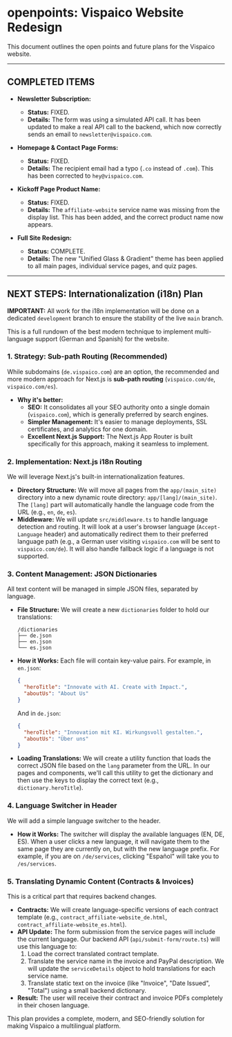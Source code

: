 # openpoints: Vispaico Website Redesign

This document outlines the open points and future plans for the Vispaico website.

---
## COMPLETED ITEMS

- **Newsletter Subscription:**
  - **Status:** FIXED.
  - **Details:** The form was using a simulated API call. It has been updated to make a real API call to the backend, which now correctly sends an email to `newsletter@vispaico.com`.

- **Homepage & Contact Page Forms:**
  - **Status:** FIXED.
  - **Details:** The recipient email had a typo (`.co` instead of `.com`). This has been corrected to `hey@vispaico.com`.

- **Kickoff Page Product Name:**
  - **Status:** FIXED.
  - **Details:** The `affiliate-website` service name was missing from the display list. This has been added, and the correct product name now appears.

- **Full Site Redesign:**
  - **Status:** COMPLETE.
  - **Details:** The new "Unified Glass & Gradient" theme has been applied to all main pages, individual service pages, and quiz pages.

---
## NEXT STEPS: Internationalization (i18n) Plan

**IMPORTANT:** All work for the i18n implementation will be done on a dedicated `development` branch to ensure the stability of the live `main` branch.

This is a full rundown of the best modern technique to implement multi-language support (German and Spanish) for the website.

### 1. Strategy: Sub-path Routing (Recommended)

While subdomains (`de.vispaico.com`) are an option, the recommended and more modern approach for Next.js is **sub-path routing** (`vispaico.com/de`, `vispaico.com/es`).

*   **Why it's better:**
    *   **SEO:** It consolidates all your SEO authority onto a single domain (`vispaico.com`), which is generally preferred by search engines.
    *   **Simpler Management:** It's easier to manage deployments, SSL certificates, and analytics for one domain.
    *   **Excellent Next.js Support:** The Next.js App Router is built specifically for this approach, making it seamless to implement.

### 2. Implementation: Next.js i18n Routing

We will leverage Next.js's built-in internationalization features.

*   **Directory Structure:** We will move all pages from the `app/(main_site)` directory into a new dynamic route directory: `app/[lang]/(main_site)`. The `[lang]` part will automatically handle the language code from the URL (e.g., `en`, `de`, `es`).
*   **Middleware:** We will update `src/middleware.ts` to handle language detection and routing. It will look at a user's browser language (`Accept-Language` header) and automatically redirect them to their preferred language path (e.g., a German user visiting `vispaico.com` will be sent to `vispaico.com/de`). It will also handle fallback logic if a language is not supported.

### 3. Content Management: JSON Dictionaries

All text content will be managed in simple JSON files, separated by language.

*   **File Structure:** We will create a new `dictionaries` folder to hold our translations:
    ```
    /dictionaries
    ├── de.json
    ├── en.json
    └── es.json
    ```
*   **How it Works:** Each file will contain key-value pairs. For example, in `en.json`:
    ```json
    {
      "heroTitle": "Innovate with AI. Create with Impact.",
      "aboutUs": "About Us"
    }
    ```
    And in `de.json`:
    ```json
    {
      "heroTitle": "Innovation mit KI. Wirkungsvoll gestalten.",
      "aboutUs": "Über uns"
    }
    ```
*   **Loading Translations:** We will create a utility function that loads the correct JSON file based on the `lang` parameter from the URL. In our pages and components, we'll call this utility to get the dictionary and then use the keys to display the correct text (e.g., `dictionary.heroTitle`).

### 4. Language Switcher in Header

We will add a simple language switcher to the header.

*   **How it Works:** The switcher will display the available languages (EN, DE, ES). When a user clicks a new language, it will navigate them to the same page they are currently on, but with the new language prefix. For example, if you are on `/de/services`, clicking "Español" will take you to `/es/services`.

### 5. Translating Dynamic Content (Contracts & Invoices)

This is a critical part that requires backend changes.

*   **Contracts:** We will create language-specific versions of each contract template (e.g., `contract_affiliate-website_de.html`, `contract_affiliate-website_es.html`).
*   **API Update:** The form submission from the service pages will include the current language. Our backend API (`api/submit-form/route.ts`) will use this language to:
    1.  Load the correct translated contract template.
    2.  Translate the service name in the invoice and PayPal description. We will update the `serviceDetails` object to hold translations for each service name.
    3.  Translate static text on the invoice (like "Invoice", "Date Issued", "Total") using a small backend dictionary.
*   **Result:** The user will receive their contract and invoice PDFs completely in their chosen language.

This plan provides a complete, modern, and SEO-friendly solution for making Vispaico a multilingual platform.